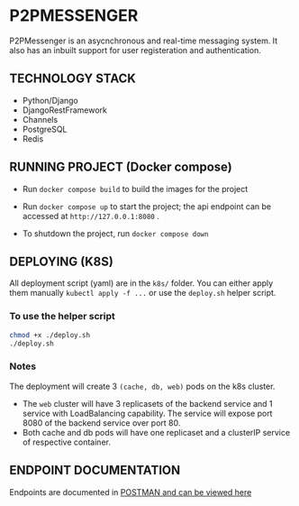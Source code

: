 # P2PMESSENGER

P2PMessenger is an asycnchronous and real-time messaging system. It also has an inbuilt support for user registeration and authentication.

## TECHNOLOGY STACK

- Python/Django
- DjangoRestFramework
- Channels
- PostgreSQL
- Redis

## RUNNING PROJECT (Docker compose)

- Run `docker compose build` to build the images for the project
- Run `docker compose up` to start the project; the api endpoint can be accessed at `http://127.0.0.1:8080` .

- To shutdown the project, run `docker compose down`

## DEPLOYING (K8S)

All deployment script (yaml) are in the `k8s/` folder. You can either apply them manually `kubectl apply -f ...`
or use the `deploy.sh` helper script.

### To use the helper script

```bash
chmod +x ./deploy.sh
./deploy.sh
```

### Notes

The deployment will create 3 `(cache, db, web)` pods on the k8s cluster.

- The `web` cluster will have 3 replicasets of the backend service and 1 service with LoadBalancing capability. The service will expose port 8080 of the backend service over port 80.
- Both cache and db pods will have one replicaset and a clusterIP service of respective container.

## ENDPOINT DOCUMENTATION

Endpoints are documented in [POSTMAN and can be viewed here](https://documenter.getpostman.com/view/11647149/UUxxg8Tr)
